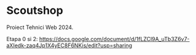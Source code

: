 # Scoutshop
Proiect Tehnici Web 2024.

Etapa 0 si 2: https://docs.google.com/document/d/1fLZCl9A_uTb3Z6v7-aXIedk-zaq4Jp1X4yEC8F6NKis/edit?usp=sharing
